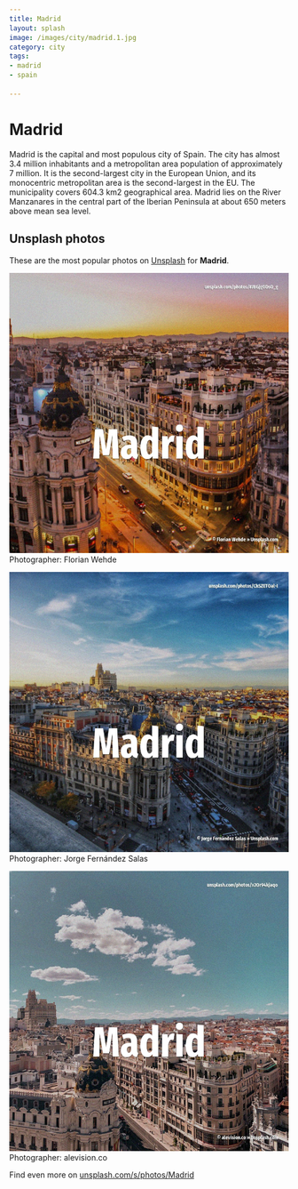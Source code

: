 ```yaml
---
title: Madrid
layout: splash
image: /images/city/madrid.1.jpg
category: city
tags:
- madrid
- spain

---
```

# Madrid

Madrid  is the capital and most populous city of Spain. The city has almost 3.4 million inhabitants and a metropolitan area population of approximately 7  million. It is the second-largest city in the European Union, and its monocentric metropolitan area is the  second-largest in the EU. The municipality covers 604.3 km2  geographical area. Madrid lies on the River Manzanares in the central part of the Iberian Peninsula at about 650  meters above mean sea level. 

 
## Unsplash photos
These are the most popular photos on [Unsplash](https://unsplash.com) for **Madrid**.
 
![Madrid](/images/city/madrid.1.jpg)
Photographer:  Florian Wehde
 
![Madrid](/images/city/madrid.2.jpg)
Photographer:  Jorge Fernández Salas
 
![Madrid](/images/city/madrid.3.jpg)
Photographer:  alevision.co
 
Find even more on [unsplash.com/s/photos/Madrid](https://unsplash.com/s/photos/Madrid)
 

